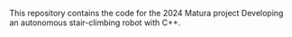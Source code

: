 This repository contains the code for the 2024 Matura project Developing an autonomous
stair-climbing robot with C++.

